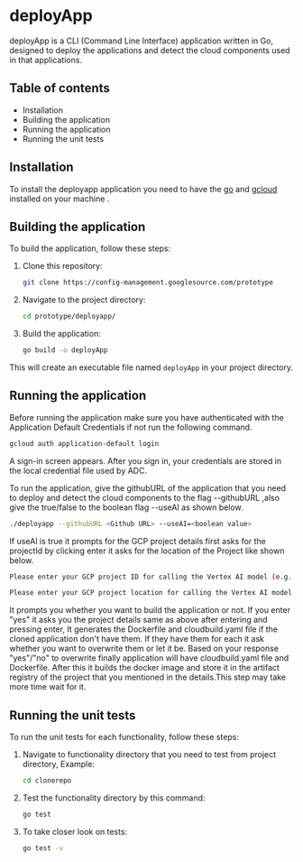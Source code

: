 # deployApp
deployApp is a CLI (Command Line Interface) application written in Go, designed to deploy the applications and detect the cloud components used in that applications.

## Table of contents

- Installation
- Building the application
- Running the application
- Running the unit tests

## Installation

To install the deployapp application you need to have the [go](https://go.dev/doc/install) and [gcloud](https://cloud.google.com/sdk/docs/install) installed on your machine .

## Building the application

To build the application, follow these steps:

1. Clone this repository:
   ```sh
   git clone https://config-management.googlesource.com/prototype
   ```

2. Navigate to the project directory:
   ```sh
   cd prototype/deployapp/
   ```

3. Build the application:
   ```sh
   go build -o deployApp
   ```

This will create an executable file named `deployApp` in your project directory. 

## Running the application

Before running the application make sure you have authenticated with the Application Default Credentials if not run the following command.
```sh
gcloud auth application-default login
```
A sign-in screen appears. After you sign in, your credentials are stored in the local credential file used by ADC.

To run the application, give the githubURL of the application that you need to deploy and detect the cloud components to the flag --githubURL ,also give the true/false to the boolean flag --useAI as shown below.
```sh
./deployapp --githubURL <Github URL> --useAI=<boolean value>
```
If useAI is true it prompts for the GCP project details first asks for the projectId by clicking enter it asks for the location of the Project like shown below.
```sh
Please enter your GCP project ID for calling the Vertex AI model (e.g., my-gcp-123) and press enter:

Please enter your GCP project location for calling the Vertex AI model (e.g., us-central1) and press enter:
```
It prompts you whether you want to build the application or not. If you enter "yes" it asks you the project details same as above after entering and pressing enter, It generates the Dockerfile and cloudbuild.yaml file if the cloned application don't have them. If they have them for each it ask whether you want to overwrite them or let it be. Based on your response "yes"/"no" to overwrite finally application will have cloudbuild.yaml file and Dockerfile. After this it builds the docker image and store it in the artifact registry of the project that you mentioned in the details.This step may take more time wait for it.

## Running the unit tests

To run the unit tests for each functionality, follow these steps:

1. Navigate to functionality directory that you need to test from project directory, Example:
   ```sh
   cd clonerepo
   ```

2. Test the functionality directory by this command:
   ```sh
   go test
   ```

3. To take closer look on tests:
   ```sh
   go test -v
   ```

   




